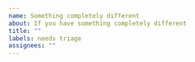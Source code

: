 ```yaml
---
name: Something completely different
about: If you have something completely different
title: ""
labels: needs triage
assignees: ""
---
```


<!--
Please be as descriptive as possible.
Attach screenshots where helpful.
-->
